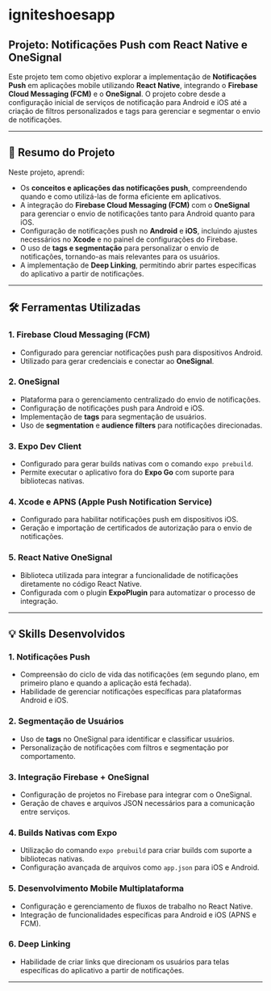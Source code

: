 # igniteshoesapp

## Projeto: Notificações Push com React Native e OneSignal

Este projeto tem como objetivo explorar a implementação de **Notificações Push** em aplicações mobile utilizando **React Native**, integrando o **Firebase Cloud Messaging (FCM)** e o **OneSignal**. O projeto cobre desde a configuração inicial de serviços de notificação para Android e iOS até a criação de filtros personalizados e tags para gerenciar e segmentar o envio de notificações.

---

## 🚀 Resumo do Projeto

Neste projeto, aprendi:
- Os **conceitos e aplicações das notificações push**, compreendendo quando e como utilizá-las de forma eficiente em aplicativos.
- A integração do **Firebase Cloud Messaging (FCM)** com o **OneSignal** para gerenciar o envio de notificações tanto para Android quanto para iOS.
- Configuração de notificações push no **Android** e **iOS**, incluindo ajustes necessários no **Xcode** e no painel de configurações do Firebase.
- O uso de **tags e segmentação** para personalizar o envio de notificações, tornando-as mais relevantes para os usuários.
- A implementação de **Deep Linking**, permitindo abrir partes específicas do aplicativo a partir de notificações.

---

## 🛠️ Ferramentas Utilizadas

### 1. Firebase Cloud Messaging (FCM)
- Configurado para gerenciar notificações push para dispositivos Android.
- Utilizado para gerar credenciais e conectar ao **OneSignal**.

### 2. OneSignal
- Plataforma para o gerenciamento centralizado do envio de notificações.
- Configuração de notificações push para Android e iOS.
- Implementação de **tags** para segmentação de usuários.
- Uso de **segmentation** e **audience filters** para notificações direcionadas.

### 3. Expo Dev Client
- Configurado para gerar builds nativas com o comando `expo prebuild`.
- Permite executar o aplicativo fora do **Expo Go** com suporte para bibliotecas nativas.

### 4. Xcode e APNS (Apple Push Notification Service)
- Configurado para habilitar notificações push em dispositivos iOS.
- Geração e importação de certificados de autorização para o envio de notificações.

### 5. React Native OneSignal
- Biblioteca utilizada para integrar a funcionalidade de notificações diretamente no código React Native.
- Configurada com o plugin **ExpoPlugin** para automatizar o processo de integração.

---

## 💡 Skills Desenvolvidos

### 1. Notificações Push
- Compreensão do ciclo de vida das notificações (em segundo plano, em primeiro plano e quando a aplicação está fechada).
- Habilidade de gerenciar notificações específicas para plataformas Android e iOS.

### 2. Segmentação de Usuários
- Uso de **tags** no OneSignal para identificar e classificar usuários.
- Personalização de notificações com filtros e segmentação por comportamento.

### 3. Integração Firebase + OneSignal
- Configuração de projetos no Firebase para integrar com o OneSignal.
- Geração de chaves e arquivos JSON necessários para a comunicação entre serviços.

### 4. Builds Nativas com Expo
- Utilização do comando `expo prebuild` para criar builds com suporte a bibliotecas nativas.
- Configuração avançada de arquivos como `app.json` para iOS e Android.

### 5. Desenvolvimento Mobile Multiplataforma
- Configuração e gerenciamento de fluxos de trabalho no React Native.
- Integração de funcionalidades específicas para Android e iOS (APNS e FCM).

### 6. Deep Linking
- Habilidade de criar links que direcionam os usuários para telas específicas do aplicativo a partir de notificações.

---



